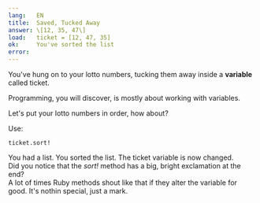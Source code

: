 ```yaml
---
lang:   EN
title:  Saved, Tucked Away
answer: \[12, 35, 47\]
load:   ticket = [12, 47, 35]
ok:     You've sorted the list
error:  
---
```


You've hung on to your lotto numbers, tucking them away inside a __variable__ called ticket.

Programming, you will discover, is mostly about working with variables.

Let's put your lotto numbers in order, how about?

Use: 

    ticket.sort!
    
You had a list. You sorted the list. The ticket variable is now changed.  
Did you notice that the _sort!_ method has a big, bright exclamation at the end?  
A lot of times Ruby methods shout like that if they alter the variable for good.
It's nothin special, just a mark.
